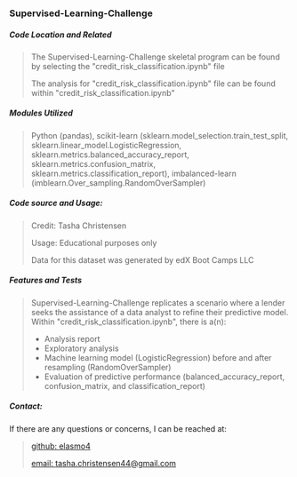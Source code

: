<h3>Supervised-Learning-Challenge</h3>

<h5>Code Location and Related</h5>

> The Supervised-Learning-Challenge skeletal program can be found by selecting the "credit_risk_classification.ipynb" file
>
> The analysis for "credit_risk_classification.ipynb" file can be found within "credit_risk_classification.ipynb"


<h5>Modules Utilized</h5>

> Python (pandas), scikit-learn (sklearn.model_selection.train_test_split, sklearn.linear_model.LogisticRegression, sklearn.metrics.balanced_accuracy_report, sklearn.metrics.confusion_matrix, sklearn.metrics.classification_report), imbalanced-learn (imblearn.Over_sampling.RandomOverSampler)
> 

<h5>Code source and Usage:</h5>

> Credit: Tasha Christensen
>
> Usage: Educational purposes only
>
> Data for this dataset was generated by edX Boot Camps LLC
> 


<h5>Features and Tests</h5>

> Supervised-Learning-Challenge replicates a scenario where a lender seeks the assistance of a data analyst to refine their predictive model. Within "credit_risk_classification.ipynb", there is a(n):
> + Analysis report
> + Exploratory analysis
> + Machine learning model (LogisticRegression) before and after resampling (RandomOverSampler)
> + Evaluation of predictive performance (balanced_accuracy_report, confusion_matrix, and classification_report)
> 

<h5>Contact:</h5>

If there are any questions or concerns, I can be reached at:
> [github: elasmo4](https://github.com/elasmo4)
>
> [email: tasha.christensen44@gmail.com](mailto:tasha.christensen44@gmail.com)

